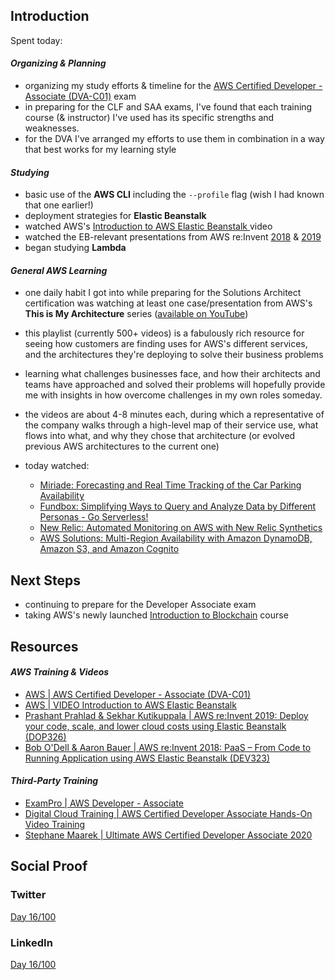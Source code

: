## Introduction

Spent today:

#### _Organizing & Planning_

- organizing my study efforts & timeline for the [AWS Certified Developer - Associate (DVA-C01)](https://aws.amazon.com/certification/certified-developer-associate/) exam
- in preparing for the CLF and SAA exams, I've found that each training course (& instructor) I've used has its specific strengths and weaknesses.
- for the DVA I've arranged my efforts to use them in combination in a way that best works for my learning style

#### _Studying_

- basic use of the **AWS CLI** including the `--profile` flag (wish I had known that one earlier!)
- deployment strategies for **Elastic Beanstalk**
- watched AWS's [Introduction to AWS Elastic Beanstalk ](https://www.aws.training/Details/Video?id=15878) video
- watched the EB-relevant presentations from AWS re:Invent [2018](https://www.youtube.com/watch?v=lmT7QI8IIiM) & [2019](https://www.youtube.com/watch?v=o4clRJuH9xU)
- began studying **Lambda**

#### _General AWS Learning_

- one daily habit I got into while preparing for the Solutions Architect certification was watching at least one case/presentation from AWS's **This is My Architecture** series ([available on YouTube](https://www.youtube.com/playlist?list=PLhr1KZpdzukdeX8mQ2qO73bg6UKQHYsHb))
- this playlist (currently 500+ videos) is a fabulously rich resource for seeing how customers are finding uses for AWS's different services, and the architectures they're deploying to solve their business problems
- learning what challenges businesses face, and how their architects and teams have approached and solved their problems will hopefully provide me with insights in how overcome challenges in my own roles someday.
- the videos are about 4-8 minutes each, during which a representative of the company walks through a high-level map of their service use, what flows into what, and why they chose that architecture (or evolved previous AWS architectures to the current one)
- today watched:

  - [Miriade: Forecasting and Real Time Tracking of the Car Parking Availability](https://www.youtube.com/watch?v=mKZw29_UtoU&list=PLhr1KZpdzukdeX8mQ2qO73bg6UKQHYsHb&index=56)
  - [Fundbox: Simplifying Ways to Query and Analyze Data by Different Personas - Go Serverless!](https://www.youtube.com/watch?v=Qz8uXtDC1bY&list=PLhr1KZpdzukdeX8mQ2qO73bg6UKQHYsHb&index=2)
  - [New Relic: Automated Monitoring on AWS with New Relic Synthetics](https://www.youtube.com/watch?v=FmhL2334GIY&list=PLhr1KZpdzukdeX8mQ2qO73bg6UKQHYsHb&index=66)
  - [AWS Solutions: Multi-Region Availability with Amazon DynamoDB, Amazon S3, and Amazon Cognito](https://www.youtube.com/watch?v=tTQ36qQF_vA&list=PLhr1KZpdzukdeX8mQ2qO73bg6UKQHYsHb&index=76)

## Next Steps

- continuing to prepare for the Developer Associate exam
- taking AWS's newly launched [Introduction to Blockchain](https://www.aws.training/Details/eLearning?id=56095) course

## Resources

#### _AWS Training & Videos_

- [AWS | AWS Certified Developer - Associate (DVA-C01)](https://aws.amazon.com/certification/certified-developer-associate/)
- [AWS | VIDEO Introduction to AWS Elastic Beanstalk ](https://www.aws.training/Details/Video?id=15878)
- [Prashant Prahlad & Sekhar Kutikuppala | AWS re:Invent 2019: Deploy your code, scale, and lower cloud costs using Elastic Beanstalk (DOP326)](https://www.youtube.com/watch?v=o4clRJuH9xU)
- [Bob O'Dell & Aaron Bauer | AWS re:Invent 2018: PaaS – From Code to Running Application using AWS Elastic Beanstalk (DEV323)](https://www.youtube.com/watch?v=lmT7QI8IIiM)

#### _Third-Party Training_

- [ExamPro | AWS Developer - Associate ](https://www.exampro.co/)
- [Digital Cloud Training | AWS Certified Developer Associate Hands-On Video Training](https://bit.ly/2Eb1t4a)
- [Stephane Maarek | Ultimate AWS Certified Developer Associate 2020 ](https://www.udemy.com/course/aws-certified-developer-associate-dva-c01/)

## Social Proof

### Twitter

[Day 16/100](https://twitter.com/quinceleaf/status/1298342217246035968)

### LinkedIn

[Day 16/100](https://www.linkedin.com/posts/brian-ibbotson_100daysofcloud-activity-6704097791796498432-asrW)
